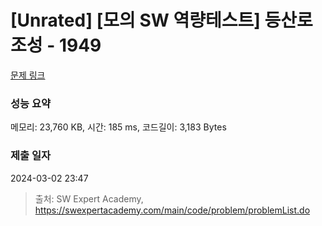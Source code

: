 # [Unrated] [모의 SW 역량테스트] 등산로 조성 - 1949 

[문제 링크](https://swexpertacademy.com/main/code/problem/problemDetail.do?contestProbId=AV5PoOKKAPIDFAUq) 

### 성능 요약

메모리: 23,760 KB, 시간: 185 ms, 코드길이: 3,183 Bytes

### 제출 일자

2024-03-02 23:47



> 출처: SW Expert Academy, https://swexpertacademy.com/main/code/problem/problemList.do
